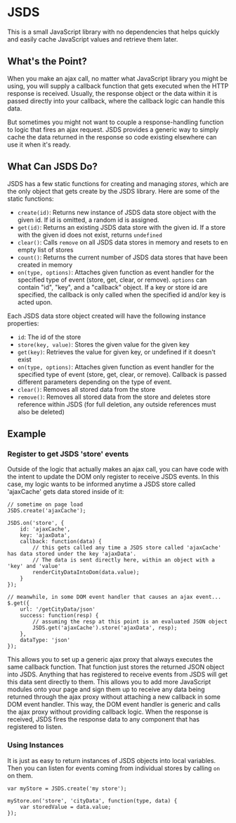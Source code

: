 JSDS
====

This is a small JavaScript library with no dependencies that helps quickly and easily cache JavaScript values and retrieve them later.

What's the Point?
-----------------

When you make an ajax call, no matter what JavaScript library you might be using, you will supply a callback function that gets executed when the HTTP response is received. Usually, the response object or the data within it is passed directly into your callback, where the callback logic can handle this data.

But sometimes you might not want to couple a response-handling function to logic that fires an ajax request. JSDS provides a generic way to simply cache the data returned in the response so code existing elsewhere can use it when it's ready.

What Can JSDS Do?
-----------------

JSDS has a few static functions for creating and managing _stores_, which are the only object that gets create by the JSDS library. Here are some of the static functions:

* `create(id)`: Returns new instance of JSDS data store object with the given id. If id is omitted, a random id is assigned.
* `get(id)`: Returns an existing JSDS data store with the given id. If a store with the given id does not exist, returns `undefined`
* `clear()`: Calls `remove` on all JSDS data stores in memory and resets to en empty list of stores
* `count()`: Returns the current number of JSDS data stores that have been created in memory
* `on(type, options)`: Attaches given function as event handler for the specified type of event (store, get, clear, or remove). `options` can contain "id", "key", and a "callback" object. If a key or store id are specified, the callback is only called when the specified id and/or key is acted upon.

Each JSDS data store object created will have the following instance properties:

* `id`: The id of the store
* `store(key, value)`: Stores the given value for the given key
* `get(key)`: Retrieves the value for given key, or undefined if it doesn't exist
* `on(type, options)`: Attaches given function as event handler for the specified type of event (store, get, clear, or remove). Callback is passed different parameters depending on the type of event.
* `clear()`: Removes all stored data from the store
* `remove()`: Removes all stored data from the store and deletes store reference within JSDS (for full deletion, any outside references must also be deleted)

Example
-------

### Register to get JSDS 'store' events

Outside of the logic that actually makes an ajax call, you can have code with the intent to update the DOM only register to receive JSDS events. In this case, my logic wants to be informed anytime a JSDS store called 'ajaxCache' gets data stored inside of it:

	// sometime on page load
	JSDS.create('ajaxCache');
	
	JSDS.on('store', {
	    id: 'ajaxCache', 
	    key: 'ajaxData', 
	    callback: function(data) {
		    // this gets called any time a JSDS store called 'ajaxCache' has data stored under the key 'ajaxData'. 
		    // The data is sent directly here, within an object with a 'key' and 'value'
		    renderCityDataIntoDom(data.value);
	    }
	});
	
	// meanwhile, in some DOM event handler that causes an ajax event...
	$.get({
		url: '/getCityData/json'
		success: function(resp) {
			// assuming the resp at this point is an evaluated JSON object
			JSDS.get('ajaxCache').store('ajaxData', resp);
		},
		dataType: 'json'
	});

This allows you to set up a generic ajax proxy that always executes the same callback function. That function just stores the returned JSON object into JSDS. Anything that has registered to receive events from JSDS will get this data sent directly to them. This allows you to add more JavaScript modules onto your page and sign them up to receive any data being returned through the ajax proxy without attaching a new callback in some DOM event handler. This way, the DOM event handler is generic and calls the ajax proxy without providing callback logic. When the response is received, JSDS fires the response data to any component that has registered to listen.

### Using Instances

It is just as easy to return instances of JSDS objects into local variables. Then you can listen for events coming from individual stores by calling `on` on them.

	var myStore = JSDS.create('my store');
	
	myStore.on('store', 'cityData', function(type, data) {
		var storedValue = data.value;
	});
	
